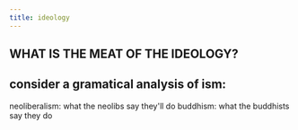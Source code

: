 ```yaml
---
title: ideology
---
```


## WHAT IS THE MEAT OF THE IDEOLOGY?
## consider a gramatical analysis of ism:
neoliberalism: what the neolibs say they'll do
buddhism: what the buddhists say they do
